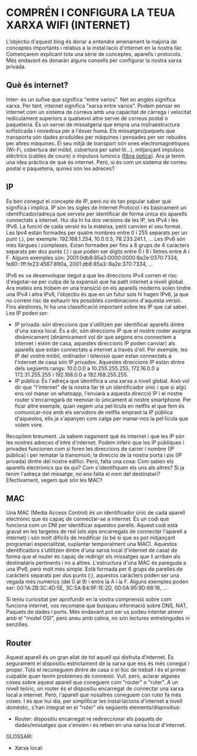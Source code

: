 # COMPRÉN I CONFIGURA LA TEUA XARXA WIFI (INTERNET)

L'objectiu d'aquest blog és donar a entendre amenament la majoria de conceptes importants i relatius a la instal·lació d'internet en la nostra llar. Començarem explicant tota una sèrie de conceptes, aparells i protocols. Més endavant es donaràn alguns consells per configurar la nostra xarxa privada. 

## Què és internet?

Inter- és un sufixe que significa "entre varios". Net en anglés significa xarxa. Per tant, internet significa "xarxa entre varios". Podem pensar en internet com un sistema de correus amb una capàcitat de càrrega i velocitat redículament superiors a qualsevol altre servei de correus postal o paqueteria. És un servei de missatgeria que empra una insfraestructura sofisticada i novedosa per a l'ésser humà. Els missatges/paquets que transporta són dades produïdes per màquines i pensades per ser rebudes per altres màquines. El seu mitjà de transport són ones electromagnètiques (Wi-Fi, cobertura del mòbil, cobertura per satel·lit...), mitjançant impulsos elèctrics (cables de coure) o impulsos lumínics ([fibra òptica](https://www.youtube.com/watch?v=_OywbkAIJq0)). Ara ja tenim una idea pràctica de què és internet. Però, si és com un sistema de correu postal o paqueteria, quines són les adreces?

## IP 
És ben conegut el concepte de IP, però no és tan popular saber què significa i implica. IP són les sigles de Internet Protocol i és bàsicament un identificador/adreça que serveix per identificar de forma única els aparells connectats a internet. Hui dia hi ha dos versions de les IP, les IPv4 i les IPv6. La funció de cada versió és la mateixa, però canvien el seu format. Les Ipv4 estàn formades per quatre nombres entre 0 i 255 separats per un punt (.), per exemple: 192.168.1.254, 10.0.0.5, 78.233.241.1, ... Les IPv6 són més llargues i complexes. Estan formades per fins a 8 grups de 4 caràcters separats per dos punts (:) i que poden ser dígits entre 0 i 9 i lletres entre A i F. Alguns exemples són: 2001:0db8:85a3:0000:0000:8a2e:0370:7334, fe80::1ff:fe23:4567:890a, 2001:db8:85a3::8a2e:370:7334, ...

IPv6 es va desenvolupar degut a que les direccions IPv4 corren el risc d'esgotar-se per culpa de la expansió que ha patit internet a nivell global. Ara mateix ens trobem en una transició on els aparells moderns solen tindre una IPv4 i altra IPv6, l'objectiu és que en un futur sols hi hagen IPv6, ja que no correm risc de exhaurir les possibles combinacions d'aquesta versió. Fins aleshores, hi ha una classificació important sobre les IP que cal saber. Les IP poden ser:

- IP privada: són direccions que s'utilitzen per identificar aparells dintre d'una xarxa local. És a dir, són direccions IP que el nostre router assigna dinàmicament (dinàmicament vol dir que segons ens connectem a internet i eixim de casa, aquestes direccions IP poden canviar) als aparells que estàn connectats a internet a través d'ell. Per exemple, les IP del vostre mòbil, ordinador i televisió quan estan connectats a l'internet de casa són IP privades. Aquestes direccions IP estàn dintre dels següents rangs: 10.0.0.0 a 10.255.255.255, 172.16.0.0 a 172.31.255.255 i 192.168.0.0 a 192.168.255.255.
- IP pública: És l'adreça que identifica a una xarxa a nivell global. Això vol dir que "l'internet" de la nostra llar té un identificador únic i que si algú ens vol manar un whatsapp, l'enviarà a aquesta direcció IP i el nostre router s'encarregarà de reenviar-lo únicament al nostre smartphone. Per ficar altre exemple, quan vegem una pel·lícula en netflix el que fem és comunicar-nos amb els servidors de netflix emprant la IP pública d'aquestos, ells ja s'apanyen com calga per manar-nos la pel·lícula que volem vore.

Recopilem breument. Ja sabem vagament què és internet i que les IP són les nostres adreces d'intre d'internet. Podem inferir que les IP públiques i privades funcionen com si foren les direccions de carrer i nombre (IP pública) i per rematar la transmisió, la direcció de la nostra porta i pis (IP privada) dintre del nostre edifici. Però, falta una cosa: Com saben els aparells electrònics qui és qui? Com s'identifiquen els uns als altres? Si ja tenim l'adreça del missatge, no ens falta el nom del destinatari? Efectivament, vegem què són les MAC?

## MAC
Una MAC (Media Access Control) és un identificador únic de cada aparell electrònic que és capaç de connectar-se a internet. És un codi que funciona com un DNI per identificar aquestos parells. Aquest codi està gravat en les targetes de red (els xips encarregats de connectar l'aparell a internet) i són molt difícils de modificar (si bé si que es pot mitjançant programari especialitzat, suplantar temporalment una MAC). Aquestos identificadors s'utilitzen dintre d'una xarxa local (l'internet de casa) de forma que el router és capaç de redirigir els missatges que li arriben als destinataris pertinents i no a altres. L'estructura d'una MAC és pareguda a una IPv6, però molt més simple. Està formada per 6 grups de parelles de caràcters separats per dos punts (:), aquestos caràcters poden ser una vegada més numèrics (del 0 al 9) i entre la A i la F. Alguns exemples poden ser: 00:1A:2B:3C:4D:5E, 3C:5A:B4:9F:1E:2D, 00:0A:95:9D:68:16, ...

Si teniu curiositat per aprofundir en la vostra comprensió sobre com funciona internet, vos recomane que busqueu informació sobre DNS, NAT, Paquets de dades i ports. Més endavant pot ser us podeu intentar atrevir amb el "model OSI", però aneu amb calma, no són lectures entretingudes ni senzilles.

## Router
Aquest aparell és un gran aliat de tot aquell qui disfruta d'internet. És segurament el dispositiu estrictament de la xarxa que ens és més conegut i proper. Tots el reconeguem dintre de casa o el lloc de treball i és el primer culpable quan tenim problemes de connexió. Vull, però, aclarar algunes coses sobre aquest aparell que coneguem com "router" o "ruter". A un nivell teòric, un router és el dispositiu encarregat de connectar una xarxa local a internet. Però, l'aparell que nosaltres coneguem con ruter fa més coses. I és que hui dia, per simplificar les instal·lacions d'internet a nivell domèstic, s'han integrat en el "ruter" els següents elements/dispositius:
- Router: dispositiu encarregat re redireccionar els paquets de dades/missatges que s'envien i es reben en una xarxa local d'internet.







GLOSSARI:

- Xarxa local:








